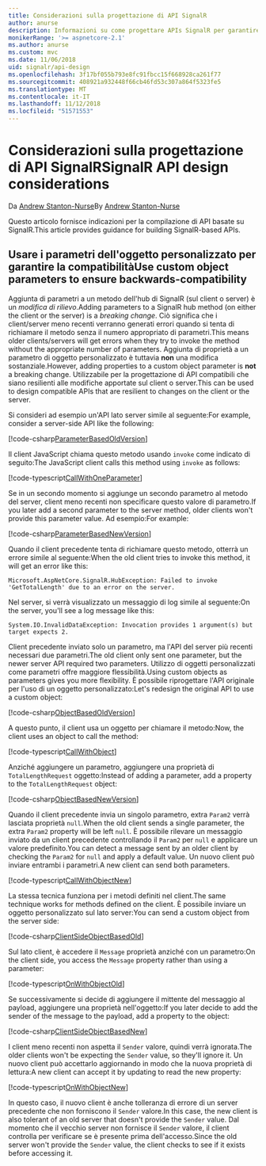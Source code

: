 ```yaml
---
title: Considerazioni sulla progettazione di API SignalR
author: anurse
description: Informazioni su come progettare APIs SignalR per garantire la compatibilità tra versioni dell'app.
monikerRange: '>= aspnetcore-2.1'
ms.author: anurse
ms.custom: mvc
ms.date: 11/06/2018
uid: signalr/api-design
ms.openlocfilehash: 3f17bf055b793e8fc91fbcc15f668928ca261f77
ms.sourcegitcommit: 408921a932448f66cb46fd53c307a864f5323fe5
ms.translationtype: MT
ms.contentlocale: it-IT
ms.lasthandoff: 11/12/2018
ms.locfileid: "51571553"
---
```

# <a name="signalr-api-design-considerations"></a><span data-ttu-id="69d88-103">Considerazioni sulla progettazione di API SignalR</span><span class="sxs-lookup"><span data-stu-id="69d88-103">SignalR API design considerations</span></span>

<span data-ttu-id="69d88-104">Da [Andrew Stanton-Nurse](https://twitter.com/anurse)</span><span class="sxs-lookup"><span data-stu-id="69d88-104">By [Andrew Stanton-Nurse](https://twitter.com/anurse)</span></span>

<span data-ttu-id="69d88-105">Questo articolo fornisce indicazioni per la compilazione di API basate su SignalR.</span><span class="sxs-lookup"><span data-stu-id="69d88-105">This article provides guidance for building SignalR-based APIs.</span></span>

## <a name="use-custom-object-parameters-to-ensure-backwards-compatibility"></a><span data-ttu-id="69d88-106">Usare i parametri dell'oggetto personalizzato per garantire la compatibilità</span><span class="sxs-lookup"><span data-stu-id="69d88-106">Use custom object parameters to ensure backwards-compatibility</span></span>

<span data-ttu-id="69d88-107">Aggiunta di parametri a un metodo dell'hub di SignalR (sul client o server) è un *modifica di rilievo*.</span><span class="sxs-lookup"><span data-stu-id="69d88-107">Adding parameters to a SignalR hub method (on either the client or the server) is a *breaking change*.</span></span> <span data-ttu-id="69d88-108">Ciò significa che i client/server meno recenti verranno generati errori quando si tenta di richiamare il metodo senza il numero appropriato di parametri.</span><span class="sxs-lookup"><span data-stu-id="69d88-108">This means older clients/servers will get errors when they try to invoke the method without the appropriate number of parameters.</span></span> <span data-ttu-id="69d88-109">Aggiunta di proprietà a un parametro di oggetto personalizzato è tuttavia **non** una modifica sostanziale.</span><span class="sxs-lookup"><span data-stu-id="69d88-109">However, adding properties to a custom object parameter is **not** a breaking change.</span></span> <span data-ttu-id="69d88-110">Utilizzabile per la progettazione di API compatibili che siano resilienti alle modifiche apportate sul client o server.</span><span class="sxs-lookup"><span data-stu-id="69d88-110">This can be used to design compatible APIs that are resilient to changes on the client or the server.</span></span>

<span data-ttu-id="69d88-111">Si consideri ad esempio un'API lato server simile al seguente:</span><span class="sxs-lookup"><span data-stu-id="69d88-111">For example, consider a server-side API like the following:</span></span>

[!code-csharp[ParameterBasedOldVersion](api-design/sample/Samples.cs?name=ParameterBasedOldVersion)]

<span data-ttu-id="69d88-112">Il client JavaScript chiama questo metodo usando `invoke` come indicato di seguito:</span><span class="sxs-lookup"><span data-stu-id="69d88-112">The JavaScript client calls this method using `invoke` as follows:</span></span>

[!code-typescript[CallWithOneParameter](api-design/sample/Samples.ts?name=CallWithOneParameter)]

<span data-ttu-id="69d88-113">Se in un secondo momento si aggiunge un secondo parametro al metodo del server, client meno recenti non specificare questo valore di parametro.</span><span class="sxs-lookup"><span data-stu-id="69d88-113">If you later add a second parameter to the server method, older clients won't provide this parameter value.</span></span> <span data-ttu-id="69d88-114">Ad esempio:</span><span class="sxs-lookup"><span data-stu-id="69d88-114">For example:</span></span>

[!code-csharp[ParameterBasedNewVersion](api-design/sample/Samples.cs?name=ParameterBasedNewVersion)]

<span data-ttu-id="69d88-115">Quando il client precedente tenta di richiamare questo metodo, otterrà un errore simile al seguente:</span><span class="sxs-lookup"><span data-stu-id="69d88-115">When the old client tries to invoke this method, it will get an error like this:</span></span>

```
Microsoft.AspNetCore.SignalR.HubException: Failed to invoke 'GetTotalLength' due to an error on the server.
```

<span data-ttu-id="69d88-116">Nel server, si verrà visualizzato un messaggio di log simile al seguente:</span><span class="sxs-lookup"><span data-stu-id="69d88-116">On the server, you'll see a log message like this:</span></span>

```
System.IO.InvalidDataException: Invocation provides 1 argument(s) but target expects 2.
```

<span data-ttu-id="69d88-117">Client precedente inviato solo un parametro, ma l'API del server più recenti necessari due parametri.</span><span class="sxs-lookup"><span data-stu-id="69d88-117">The old client only sent one parameter, but the newer server API required two parameters.</span></span> <span data-ttu-id="69d88-118">Utilizzo di oggetti personalizzati come parametri offre maggiore flessibilità.</span><span class="sxs-lookup"><span data-stu-id="69d88-118">Using custom objects as parameters gives you more flexibility.</span></span> <span data-ttu-id="69d88-119">È possibile riprogettare l'API originale per l'uso di un oggetto personalizzato:</span><span class="sxs-lookup"><span data-stu-id="69d88-119">Let's redesign the original API to use a custom object:</span></span>

[!code-csharp[ObjectBasedOldVersion](api-design/sample/Samples.cs?name=ObjectBasedOldVersion)]

<span data-ttu-id="69d88-120">A questo punto, il client usa un oggetto per chiamare il metodo:</span><span class="sxs-lookup"><span data-stu-id="69d88-120">Now, the client uses an object to call the method:</span></span>

[!code-typescript[CallWithObject](api-design/sample/Samples.ts?name=CallWithObject)]

<span data-ttu-id="69d88-121">Anziché aggiungere un parametro, aggiungere una proprietà di `TotalLengthRequest` oggetto:</span><span class="sxs-lookup"><span data-stu-id="69d88-121">Instead of adding a parameter, add a property to the `TotalLengthRequest` object:</span></span>

[!code-csharp[ObjectBasedNewVersion](api-design/sample/Samples.cs?name=ObjectBasedNewVersion&highlight=4,9-13)]

<span data-ttu-id="69d88-122">Quando il client precedente invia un singolo parametro, extra `Param2` verrà lasciata proprietà `null`.</span><span class="sxs-lookup"><span data-stu-id="69d88-122">When the old client sends a single parameter, the extra `Param2` property will be left `null`.</span></span> <span data-ttu-id="69d88-123">È possibile rilevare un messaggio inviato da un client precedente controllando il `Param2` per `null` e applicare un valore predefinito.</span><span class="sxs-lookup"><span data-stu-id="69d88-123">You can detect a message sent by an older client by checking the `Param2` for `null` and apply a default value.</span></span> <span data-ttu-id="69d88-124">Un nuovo client può inviare entrambi i parametri.</span><span class="sxs-lookup"><span data-stu-id="69d88-124">A new client can send both parameters.</span></span>

[!code-typescript[CallWithObjectNew](api-design/sample/Samples.ts?name=CallWithObjectNew)]

<span data-ttu-id="69d88-125">La stessa tecnica funziona per i metodi definiti nel client.</span><span class="sxs-lookup"><span data-stu-id="69d88-125">The same technique works for methods defined on the client.</span></span> <span data-ttu-id="69d88-126">È possibile inviare un oggetto personalizzato sul lato server:</span><span class="sxs-lookup"><span data-stu-id="69d88-126">You can send a custom object from the server side:</span></span>

[!code-csharp[ClientSideObjectBasedOld](api-design/sample/Samples.cs?name=ClientSideObjectBasedOld)]

<span data-ttu-id="69d88-127">Sul lato client, è accedere il `Message` proprietà anziché con un parametro:</span><span class="sxs-lookup"><span data-stu-id="69d88-127">On the client side, you access the `Message` property rather than using a parameter:</span></span>

[!code-typescript[OnWithObjectOld](api-design/sample/Samples.ts?name=OnWithObjectOld)]

<span data-ttu-id="69d88-128">Se successivamente si decide di aggiungere il mittente del messaggio al payload, aggiungere una proprietà nell'oggetto:</span><span class="sxs-lookup"><span data-stu-id="69d88-128">If you later decide to add the sender of the message to the payload, add a property to the object:</span></span>

[!code-csharp[ClientSideObjectBasedNew](api-design/sample/Samples.cs?name=ClientSideObjectBasedNew&highlight=5)]

<span data-ttu-id="69d88-129">I client meno recenti non aspetta il `Sender` valore, quindi verrà ignorata.</span><span class="sxs-lookup"><span data-stu-id="69d88-129">The older clients won't be expecting the `Sender` value, so they'll ignore it.</span></span> <span data-ttu-id="69d88-130">Un nuovo client può accettarlo aggiornando in modo che la nuova proprietà di lettura:</span><span class="sxs-lookup"><span data-stu-id="69d88-130">A new client can accept it by updating to read the new property:</span></span>

[!code-typescript[OnWithObjectNew](api-design/sample/Samples.ts?name=OnWithObjectNew&highlight=2-5)]

<span data-ttu-id="69d88-131">In questo caso, il nuovo client è anche tolleranza di errore di un server precedente che non forniscono il `Sender` valore.</span><span class="sxs-lookup"><span data-stu-id="69d88-131">In this case, the new client is also tolerant of an old server that doesn't provide the `Sender` value.</span></span> <span data-ttu-id="69d88-132">Dal momento che il vecchio server non fornisce il `Sender` valore, il client controlla per verificare se è presente prima dell'accesso.</span><span class="sxs-lookup"><span data-stu-id="69d88-132">Since the old server won't provide the `Sender` value, the client checks to see if it exists before accessing it.</span></span>
